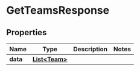 

# GetTeamsResponse


## Properties

Name | Type | Description | Notes
------------ | ------------- | ------------- | -------------
**data** | [**List&lt;Team&gt;**](Team.md) |  | 



